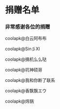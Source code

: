 # 捐赠名单
### 非常感谢各位的捐赠
coolapk@白云阿布布 

coolapk@Sin彡XI 

coolapk@搞机么么哒 

coolapk@坑神硕哥 

coolapk@我和你断了联系 

coolapk@香飘飘エウ 

coolapk@炜锅 
